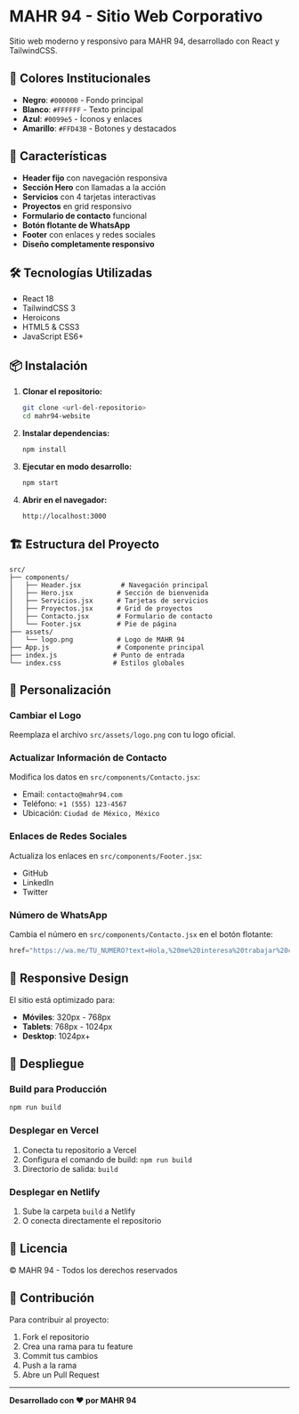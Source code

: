 # MAHR 94 - Sitio Web Corporativo

Sitio web moderno y responsivo para MAHR 94, desarrollado con React y TailwindCSS.

## 🎨 Colores Institucionales

- **Negro**: `#000000` - Fondo principal
- **Blanco**: `#FFFFFF` - Texto principal
- **Azul**: `#0099e5` - Íconos y enlaces
- **Amarillo**: `#FFD43B` - Botones y destacados

## 🚀 Características

- **Header fijo** con navegación responsiva
- **Sección Hero** con llamadas a la acción
- **Servicios** con 4 tarjetas interactivas
- **Proyectos** en grid responsivo
- **Formulario de contacto** funcional
- **Botón flotante de WhatsApp**
- **Footer** con enlaces y redes sociales
- **Diseño completamente responsivo**

## 🛠️ Tecnologías Utilizadas

- React 18
- TailwindCSS 3
- Heroicons
- HTML5 & CSS3
- JavaScript ES6+

## 📦 Instalación

1. **Clonar el repositorio:**
   ```bash
   git clone <url-del-repositorio>
   cd mahr94-website
   ```

2. **Instalar dependencias:**
   ```bash
   npm install
   ```

3. **Ejecutar en modo desarrollo:**
   ```bash
   npm start
   ```

4. **Abrir en el navegador:**
   ```
   http://localhost:3000
   ```

## 🏗️ Estructura del Proyecto

```
src/
├── components/
│   ├── Header.jsx          # Navegación principal
│   ├── Hero.jsx           # Sección de bienvenida
│   ├── Servicios.jsx      # Tarjetas de servicios
│   ├── Proyectos.jsx      # Grid de proyectos
│   ├── Contacto.jsx       # Formulario de contacto
│   └── Footer.jsx         # Pie de página
├── assets/
│   └── logo.png           # Logo de MAHR 94
├── App.js                 # Componente principal
├── index.js              # Punto de entrada
└── index.css             # Estilos globales
```

## 🎯 Personalización

### Cambiar el Logo
Reemplaza el archivo `src/assets/logo.png` con tu logo oficial.

### Actualizar Información de Contacto
Modifica los datos en `src/components/Contacto.jsx`:
- Email: `contacto@mahr94.com`
- Teléfono: `+1 (555) 123-4567`
- Ubicación: `Ciudad de México, México`

### Enlaces de Redes Sociales
Actualiza los enlaces en `src/components/Footer.jsx`:
- GitHub
- LinkedIn
- Twitter

### Número de WhatsApp
Cambia el número en `src/components/Contacto.jsx` en el botón flotante:
```jsx
href="https://wa.me/TU_NUMERO?text=Hola,%20me%20interesa%20trabajar%20con%20MAHR%2094"
```

## 📱 Responsive Design

El sitio está optimizado para:
- **Móviles**: 320px - 768px
- **Tablets**: 768px - 1024px
- **Desktop**: 1024px+

## 🚀 Despliegue

### Build para Producción
```bash
npm run build
```

### Desplegar en Vercel
1. Conecta tu repositorio a Vercel
2. Configura el comando de build: `npm run build`
3. Directorio de salida: `build`

### Desplegar en Netlify
1. Sube la carpeta `build` a Netlify
2. O conecta directamente el repositorio

## 📄 Licencia

© MAHR 94 - Todos los derechos reservados

## 🤝 Contribución

Para contribuir al proyecto:
1. Fork el repositorio
2. Crea una rama para tu feature
3. Commit tus cambios
4. Push a la rama
5. Abre un Pull Request

---

**Desarrollado con ❤️ por MAHR 94** 